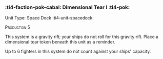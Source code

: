 ### :ti4-faction-pok-cabal: **Dimensional Tear I** :ti4-pok:

Unit Type: Space Dock :ti4-unit-spacedock: 

<span style="font-variant:small-caps;">Production</span> 5

This system is a gravity rift; your ships do not roll for this gravity rift. Place a dimensional tear token beneath this unit as a reminder. 

Up to 6 fighters in this system do not count against your ships' capacity.

